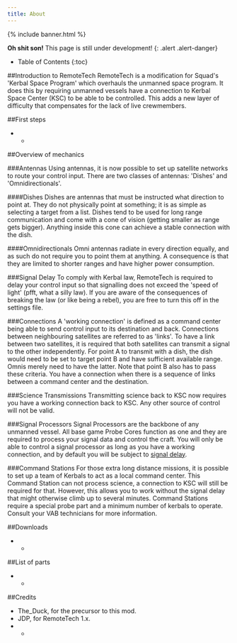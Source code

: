 ```yaml
---
title: About
---
```


{% include banner.html %}

**Oh shit son!** This page is still under development!
{: .alert .alert-danger}

* Table of Contents
{:toc}

##Introduction to RemoteTech
RemoteTech is a modification for Squad's 'Kerbal Space Program' which overhauls the unmanned space program. It does this by requiring unmanned vessels have a connection to Kerbal Space Center (KSC) to be able to be controlled. This adds a new layer of difficulty that compensates for the lack of live crewmembers.

##First steps
* -

##Overview of mechanics

###Antennas
Using antennas, it is now possible to set up satellite networks to route your control input. There are two classes of antennas: 'Dishes' and 'Omnidirectionals'.

####Dishes
Dishes are antennas that must be instructed what direction to point at. They do not physically point at something; it is as simple as selecting a target from a list. Dishes tend to be used for long range communication and come with a cone of vision (getting smaller as range gets bigger). Anything inside this cone can achieve a stable connection with the dish.

####Omnidirectionals
Omni antennas radiate in every direction equally, and as such do not require you to point them at anything. A consequence is that they are limited to shorter ranges and have higher power consumption.

###Signal Delay
To comply with Kerbal law, RemoteTech is required to delay your control input so that signalling does not exceed the 'speed of light' (pfft, what a silly law). If you are aware of the consequences of breaking the law (or like being a rebel), you are free to turn this off in the settings file.

###Connections
A 'working connection' is defined as a command center being able to send control input to its destination and back. Connections between neighbouring satellites are referred to as 'links'. To have a link between two satellites, it is required that both satellites can transmit a signal to the other independently. For point A to transmit with a dish, the dish would need to be set to target point B and have sufficient available range. Omnis merely need to have the latter. Note that point B also has to pass these criteria. You have a connection when there is a sequence of links between a command center and the destination.

###Science Transmissions
Transmitting science back to KSC now requires you have a working connection back to KSC. Any other source of control will not be valid.

###Signal Processors
Signal Processors are the backbone of any unmanned vessel. All base game Probe Cores function as one and they are required to process your signal data and control the craft. You will only be able to control a signal processor as long as you have a working connection, and by default you will be subject to [signal delay](#signal_delay).

###Command Stations
For those extra long distance missions, it is possible to set up a team of Kerbals to act as a local command center. This Command Station can not process science, a connection to KSC will still be required for that. However, this allows you to work without the signal delay that might otherwise climb up to several minutes. Command Stations require a special probe part and a minimum number of kerbals to operate. Consult your VAB technicians for more information.

##Downloads
* -

##List of parts
* -

##Credits
* The_Duck, for the precursor to this mod.
* JDP, for RemoteTech 1.x.
* -